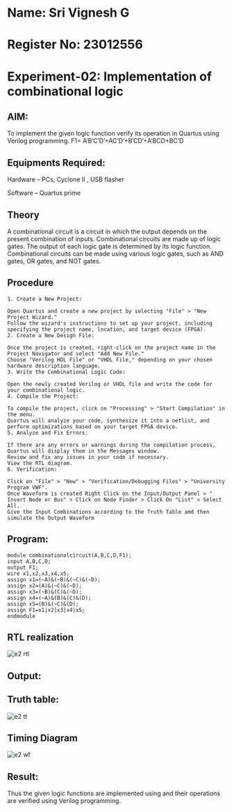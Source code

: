 # Name: Sri Vignesh G
# Register No: 23012556

# Experiment-02: Implementation of combinational logic

## AIM:
To implement the given logic function verify its operation in Quartus using Verilog programming.
 F1= A’B’C’D’+AC’D’+B’CD’+A’BCD+BC’D
 
## Equipments Required:
 Hardware – PCs, Cyclone II , USB flasher

 Software – Quartus prime

## Theory
A combinational circuit is a circuit in which the output depends on the present combination of inputs. Combinational circuits are made up of logic gates. The output of each logic gate is determined by its logic function. Combinational circuits can be made using various logic gates, such as AND gates, OR gates, and NOT gates.
 


## Procedure
```
1. Create a New Project:

Open Quartus and create a new project by selecting "File" > "New Project Wizard."
Follow the wizard's instructions to set up your project, including specifying the project name, location, and target device (FPGA).
2. Create a New Design File:

Once the project is created, right-click on the project name in the Project Navigator and select "Add New File."
Choose "Verilog HDL File" or "VHDL File," depending on your chosen hardware description language.
3. Write the Combinational Logic Code:

Open the newly created Verilog or VHDL file and write the code for your combinational logic.
4. Compile the Project:

To compile the project, click on "Processing" > "Start Compilation" in the menu.
Quartus will analyze your code, synthesize it into a netlist, and perform optimizations based on your target FPGA device.
5. Analyze and Fix Errors:

If there are any errors or warnings during the compilation process, Quartus will display them in the Messages window.
Review and fix any issues in your code if necessary.
View the RTL diagram.
6. Verification:

Click on "File" > "New" > "Verification/Debugging Files" > "University Program VWF".
Once Waveform is created Right Click on the Input/Output Panel > " Insert Node or Bus" > Click on Node Finder > Click On "List" > Select All.
Give the Input Combinations according to the Truth Table amd then simulate the Output Waveform
```
## Program:
```
module combinationalcircuit(A,B,C,D,F1);
input A,B,C,D;
output F1;
wire x1,x2,x3,x4,x5;
assign x1=(~A)&(~B)&(~C)&(~D);
assign x2=(A)&(~C)&(~D);
assign x3=(~B)&(C)&(~D);
assign x4=(~A)&(B)&(C)&(D);
assign x5=(B)&(~C)&(D);
assign F1=x1|x2|x3|x4|x5;
endmodule
```
## RTL realization
![e2  rtl](https://github.com/SriVignesh-G/Experiment--02-Implementation-of-combinational-logic-/assets/147576510/8766d4a1-0593-4b06-a5f4-8c977e44b4ad)

## Output:
## Truth table:
![e2 tt](https://github.com/SriVignesh-G/Experiment--02-Implementation-of-combinational-logic-/assets/147576510/236326de-e839-4fad-908b-bb236e0a13dd)

## Timing Diagram
![e2 wf](https://github.com/SriVignesh-G/Experiment--02-Implementation-of-combinational-logic-/assets/147576510/c7532fe5-12ef-476d-a070-ab42a2ea7636)

## Result:
Thus the given logic functions are implemented using  and their operations are verified using Verilog programming.
